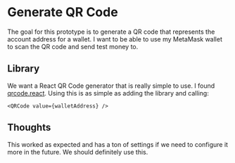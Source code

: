 # Generate QR Code

The goal for this prototype is to generate a QR code that represents the account address for a wallet. I want to be able to use my MetaMask wallet to scan the QR code and send test money to.

## Library

We want a React QR Code generator that is really simple to use. I found [qrcode.react](https://github.com/zpao/qrcode.react). Using this is as simple as adding the library and calling:

```
<QRCode value={walletAddress} />
```

## Thoughts

This worked as expected and has a ton of settings if we need to configure it more in the future. We should definitely use this.
